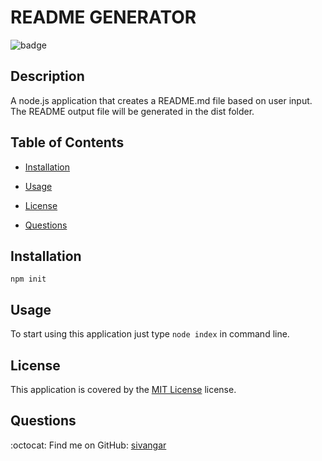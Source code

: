 # README GENERATOR
![badge](https://img.shields.io/badge/license-MIT-brightgreen)

## Description  <br /> 
A node.js application that creates a README.md file based on user input.
The README output file will be generated in the dist folder.


## Table of Contents

* [Installation](#installation)
* [Usage](#usage)
* [License](#license)


* [Questions](#Questions)


## Installation <br />
`npm init`

## Usage <br />
To start using this application just type 
`node index` 
in command line.

## License

This application is covered by the [MIT License](https://choosealicense.com/licenses/mit/) license. 








## Questions

:octocat: Find me on GitHub: [sivangar](https://github.com/sivangar) 

